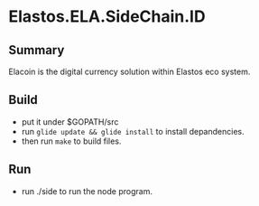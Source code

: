 # Elastos.ELA.SideChain.ID

## Summary

Elacoin is the digital currency solution within Elastos eco system.

## Build

- put it under $GOPATH/src
- run `glide update && glide install` to install depandencies.
- then run `make` to build files.

## Run

- run ./side to run the node program.
